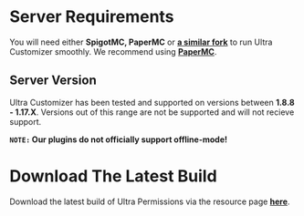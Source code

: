 # Server Requirements
You will need either **SpigotMC, PaperMC** or [**a similar fork**](https://github.com/SpiritenHasArrived/MC/blob/main/Server_Side/server_jars.md#bukkit--a-z) to run Ultra Customizer smoothly. We recommend using **[PaperMC](https://papermc.io/downloads)**.
<br>

## Server Version
Ultra Customizer has been tested and supported on versions between **1.8.8 - 1.17.X**. Versions out of this range are not be supported and will not recieve support.
<br>

**``NOTE:`` Our plugins do not officially support offline-mode!**
<br>

# Download The Latest Build
Download the latest build of Ultra Permissions via the resource page [**here**](https://www.spigotmc.org/resources/ultra-permissions.42678/).